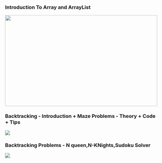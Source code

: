 <h3>Introduction To Array and ArrayList</h3>
<a src="https://youtu.be/n60Dn0UsbEk?feature=shared"><img src="https://github.com/user-attachments/assets/a5777661-cfb9-4d8e-aaec-397cdfd473ec" width=500 height=300 /></a>
<br/>

<h3>Backtracking - Introduction + Maze Problems - Theory + Code + Tips</h3>
<a href="https://www.youtube.com/watch?v=zg5v2rlV1tM&list=PPSV"><img src="https://github.com/user-attachments/assets/d4c0a760-d425-4637-a3bc-a369551c8805"/></a>

<h3>Backtracking Problems - N queen,N-KNights,Sudoku Solver</h3>
<a href="https://www.youtube.com/watch?v=nC1rbW2YSz0&list=PPSV"><img src="https://github.com/user-attachments/assets/96a9cf33-46d1-49a7-9979-a8d2361b76c7"/></a>

